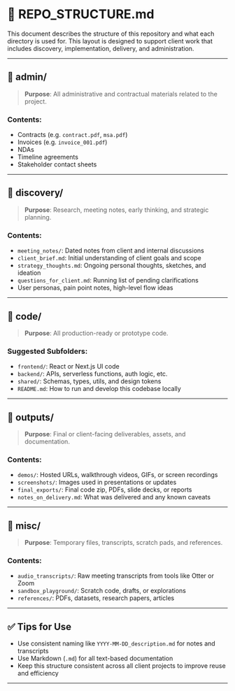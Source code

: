 # 📁 REPO_STRUCTURE.md

This document describes the structure of this repository and what each directory is used for. This layout is designed to support client work that includes discovery, implementation, delivery, and administration.

---

## 📂 admin/

> **Purpose**: All administrative and contractual materials related to the project.

### Contents:
- Contracts (e.g. `contract.pdf`, `msa.pdf`)
- Invoices (e.g. `invoice_001.pdf`)
- NDAs
- Timeline agreements
- Stakeholder contact sheets

---

## 📂 discovery/

> **Purpose**: Research, meeting notes, early thinking, and strategic planning.

### Contents:
- `meeting_notes/`: Dated notes from client and internal discussions
- `client_brief.md`: Initial understanding of client goals and scope
- `strategy_thoughts.md`: Ongoing personal thoughts, sketches, and ideation
- `questions_for_client.md`: Running list of pending clarifications
- User personas, pain point notes, high-level flow ideas

---

## 📂 code/

> **Purpose**: All production-ready or prototype code.

### Suggested Subfolders:
- `frontend/`: React or Next.js UI code
- `backend/`: APIs, serverless functions, auth logic, etc.
- `shared/`: Schemas, types, utils, and design tokens
- `README.md`: How to run and develop this codebase locally

---

## 📂 outputs/

> **Purpose**: Final or client-facing deliverables, assets, and documentation.

### Contents:
- `demos/`: Hosted URLs, walkthrough videos, GIFs, or screen recordings
- `screenshots/`: Images used in presentations or updates
- `final_exports/`: Final code zip, PDFs, slide decks, or reports
- `notes_on_delivery.md`: What was delivered and any known caveats

---

## 📂 misc/

> **Purpose**: Temporary files, transcripts, scratch pads, and references.

### Contents:
- `audio_transcripts/`: Raw meeting transcripts from tools like Otter or Zoom
- `sandbox_playground/`: Scratch code, drafts, or explorations
- `references/`: PDFs, datasets, research papers, articles

---

## ✅ Tips for Use

- Use consistent naming like `YYYY-MM-DD_description.md` for notes and transcripts
- Use Markdown (`.md`) for all text-based documentation
- Keep this structure consistent across all client projects to improve reuse and efficiency

---

